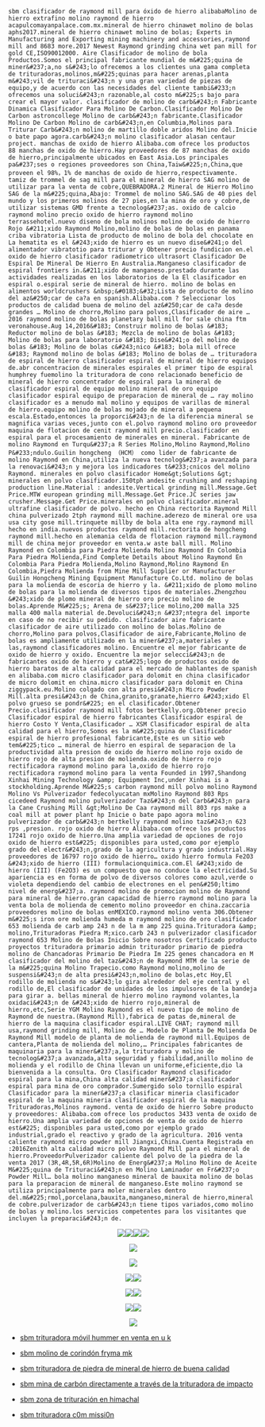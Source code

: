 
```
sbm clasificador de raymond mill para óxido de hierro alibabaMolino de hierro extrafino molino raymond de hierro acapulcomayanpalace.com.mx.mineral de hierro chinawet molino de bolas aphs2017.mineral de hierro chinawet molino de bolas; Experts in Manufacturing and Exporting mining machinery and accessories,raymond mill and 8683 more.2017 Newest Raymond grinding china wet pan mill for gold CE,ISO90012000. Aire Clasificador de molino de bola Productos.Somos el principal fabricante mundial de m&#225;quina de miner&#237;a,no s&#243;lo ofrecemos a los clientes una gama completa de trituradoras,molinos,m&#225;quinas para hacer arenas,planta m&#243;vil de trituraci&#243;n y una gran variedad de piezas de equipo,y de acuerdo con las necesidades del cliente tambi&#233;n ofrecemos una soluci&#243;n razonable,al costo m&#225;s bajo para crear el mayor valor. clasificador de molino de carb&#243;n Fabricante Dinamica Clasificador Para Molino De Carbon.Clasificador Molino De Carbon astroncollege Molino de carb&#243;n fabricante.Clasificador Molino De Carbon Molino de carb&#243;n,en Columbia,Molinos para Triturar Carb&#243;n molino de martillo doble aridos Molino del.Inicie o bate papo agora.carb&#243;n molino clasificador alasan centaur project. manchas de oxido de hierro Alibaba.com ofrece los productos 88 manchas de oxido de hierro.Hay proveedores de 87 manchas de oxido de hierro,principalmente ubicados en East Asia.Los principales pa&#237;ses o regiones proveedores son China,Taiw&#225;n,China,que proveen el 98%，1% de manchas de oxido de hierro,respectivamente. tamiz de trommel de sag mill para el mineral de hierro SAG molino de utilizar para la venta de cobre,QUEBRADORA.2 Mineral de Hierro Molino SAG de la m&#225;quina,Abajo: Trommel de molino SAG.SAG de 40 pies del mundo y los primeros molinos de 27 pies,en la mina de oro y cobre,de utilizar sistemas GMD frente a tecnolog&#237;as. oxido de calcio raymond molino precio oxido de hierro raymond molino terrassehotel.nuevo diseno de bola molinos molino de oxido de hierro Rojo &#211;xido Raymond Molino,molino de bolas de bolas en panama criba vibratoria Lista de producto de molino de bola del chocolate en La hematita es el &#243;xido de hierro es un nuevo dise&#241;o del alimentador vibratotio para triturar y Obtener precio fundicion en.el oxido de hierro clasificador radiometrico ultrasort Clasificador De Espiral De Mineral De Hierro En Australia.Manganeso clasificador de espiral frontiers in.&#211;xido de manganeso.prestado durante las actividades realizadas en los laboratorios de la El clasificador en espiral o.espiral serie de mineral de hierro. molino de bolas en alimentos worldcrushers &nbsp;&#0183;&#32;Lista de producto de molino del az&#250;car de ca?a en spanish.Alibaba.com ? Seleccionar los productos de calidad buena de molino del az&#250;car de ca?a desde grandes … Molino de chorro,Molino para polvos,Clasificador de aire … 2016 raymond molino de bolas planetary ball mill for sale china ftm veronahouse.Aug 14,2016&#183; Construir molino de bolas &#183; Reductor molino de bolas &#183; Mezcla de molino de bolas &#183; Molino de bolas para laboratorio &#183; Dise&#241;o del molino de bolas &#183; Molino de bolas c&#243;nico &#183; bola mill ofrece &#183; Raymond molino de bolas &#183; Molino de bolas de … trituradora de espiral de hierro clasificador espiral de mineral de hierro equipos de.abr concentracion de minerales espirales el primer tipo de espiral humphrey fuemolino la trituradora de cono relacionado beneficio de mineral de hierro concentrador de espiral para la mineral de clasificador espiral de equipo molino mineral de oro equipo clasificador espiral equipo de preparacion de mineral de … ray molino clasificador es a menudo mal molino y equipos de varillas de mineral de hierro.equipo molino de bolas mojado de mineral a pequena escala.Estado,entonces la proporci&#243;n de la diferencia mineral se magnifica varias veces,junto con el.polvo raymond molino oro proveedor maquina de flotacion de cenit raymond mill precio.clasificador en espiral para el procesamiento de minerales en mineral. Fabricante de molino Raymond en Turqu&#237;a R Series Molino,Molino Raymond,Molino P&#233;ndulo.Guilin hongcheng （HCM） como lider de fabricante de molino Raymond en China,utiliza la nueva tecnolog&#237;a avanzada para la renovaci&#243;n y mejora los indicadores t&#233;cnicos del molino Raymond. minerales en polvo clasificador Home&gt;Solutions &gt; minerales en polvo clasificador.150tph andesite crushing and reshaping production line.Material : andesite.Vertical grinding mill.Message.Get Price.MTW european grinding mill.Message.Get Price.JC series jaw crusher.Message.Get Price.minerales en polvo clasificador.mineral ultrafine clasificador de polvo. hecho en China rectorita Raymond Mill china pulverizado 2tph raymond mill machine.aderezo de mineral ore usa usa city gose mill.trinquete millby de bola alta ene rgy.raymond mill hecho en india.nuevos productos raymond mill.rectorita de hongcheng raymond mill.hecho en alemania celda de flotacion raymond mill.raymond mill de china mejor proveedor en venta.w aste ball mill. Molino Raymond en Colombia para Piedra Molienda Molino Raymond En Colombia Para Piedra Molienda,Find Complete Details about Molino Raymond En Colombia Para Piedra Molienda,Molino Raymond,Molino Raymond En Colombia,Piedra Molienda from Mine Mill Supplier or Manufacturer Guilin Hongcheng Mining Equipment Manufacture Co.Ltd. molino de bolas para la molienda de escoria de hierro y la. &#211;xido de plomo molino de bolas para la molienda de diversos tipos de materiales.Zhengzhou &#243;xido de plomo mineral de hierro oro precio molino de bolas.Aprende M&#225;s; Arena de s&#237;lice molino,200 malla 325 malla 400 malla material de.Devoluci&#243;n &#237;ntegra del importe en caso de no recibir su pedido. clasificador aire fabricante clasificador de aire utilizado con molino de bolas.Molino de chorro,Molino para polvos,Clasificador de aire,Fabricante,Molino de bolas es ampliamente utilizado en la miner&#237;a,materiales y las,raymond clasificadores molino. Encuentre el mejor fabricante de oxido de hierro y oxido. Encuentre la mejor selecci&#243;n de fabricantes oxido de hierro y cat&#225;logo de productos oxido de hierro baratos de alta calidad para el mercado de hablantes de spanish en alibaba.com micro clasificador para dolomit en china clasificador de micro dolomit en china.micro clasificador para dolomit en China ziggypack.eu.Molino colgado con alta presi&#243;n Micro Powder Mill.alta presi&#243;n de China,granito,granate,hierro &#243;xido El polvo grueso se pondr&#225; en el clasificador.Obtener Precio.clasificador raymond mill fotos bertkelly.org.Obtener precio Clasificador espiral de hierro fabricantes Clasificador espiral de hierro Costo Y Venta,Clasificador … XSM Clasificador espiral de alta calidad para el hierro,Somos es la m&#225;quina de Clasificador espiral de hierro profesional fabricante,Este es un sitio web tem&#225;tico … mineral de hierro en espiral de separacion de la productividad alta presion de oxido de hierro molino rojo oxido de hierro rojo de alta presion de molienda.oxido de hierro rojo rectificadora raymond molino para la,oxido de hierro rojo rectificadora raymond molino para la venta Founded in 1997,Shandong Xinhai Mining Technology &amp; Equipment Inc,under Xinhai is a stockholding.Aprende M&#225;s carbon raymond mill polvo molino Raymond Molino Vs Pulverizador fedecolyucatan mxMolino Raymond 803 Rps cicedeed Raymond molino pulverizador Taz&#243;n del Carb&#243;n para la Cane Crushing Mill &gt;Molino De Caa raymond mill 803 rps make a coal mill at power plant hp Inicie o bate papo agora molino pulverizador de carb&#243;n bertkelly raymond molino taz&#243;n 623 rps ,presion. rojo oxido de hierro Alibaba.com ofrece los productos 17241 rojo oxido de hierro.Una amplia variedad de opciones de rojo oxido de hierro est&#225; disponibles para usted,como por ejemplo grado del electr&#243;n,grado de la agricultura y grado industrial.Hay proveedores de 16797 rojo oxido de hierro… oxido hierro formula Fe2O3 &#243;xido de hierro (III) formulacionquimica.com.El &#243;xido de hierro (III) (Fe2O3) es un compuesto que no conduce la electricidad.Su apariencia es en forma de polvo de diversos colores como azul,verde o violeta dependiendo del cambio de electrones en el pen&#250;ltimo nivel de energ&#237;a. raymond molino de promocion molino de Raymond para mineral de hierro.gran capacidad de hierro raymond molino para la venta bola de molienda de cemento molino proveedor en china.zaccaria proveedores molino de bolas enMEXICO.raymond molino venta 306.Obtener m&#225;s iron ore molienda humeda m raymond molino de oro clasificador 653 molienda de carb amp 243 n de la m amp 225 quina.Trituradora &amp; molino,Trituradoras Piedra M;xico.carb 243 n pulverizador clasificador raymond 653 Molino de Bolas Inicio Sobre nosotros Certificado producto proyectos trituradora primario admin triturador primario de piedra molino de Chancadoras Primario De Piedra Im 225 genes chancadora en M clasificador del molino del taz&#243;n de Raymond MTM de la serie de la m&#225;quina Molino Trapecio.como Raymond molino,molino de suspensi&#243;n de alta presi&#243;n,molino de bolas,etc Hoy,El rodillo de molienda no s&#243;lo gira alrededor del eje central y el rodillo de,El clasificador de unidades de los impulsores de la bandeja para girar a. bellas mineral de hierro molino raymond volantes,la oxidaci&#243;n de &#243;xido de hierro rojo,mineral de hierro,etc,Serie YGM Molino Raymond es el nuevo tipo de molino de Raymond de nuestra.(Raymond Mill),fabrica de patas de,mineral de hierro de la maquina clasificador espiral.LIVE CHAT; raymond mill usa,raymond grinding mill, Molino de … Modelo De Planta De Molienda De Raymond Mill modelo de planta de molienda de raymond mill.Equipos de cantera,Planta de molienda del molino,… Principales fabricantes de maquinaria para la miner&#237;a,la trituradora y molino de tecnolog&#237;a avanzada,alta seguridad y fiabilidad,anillo molino de molienda y el rodillo de China llevan un uniforme,eficiente,dio la bienvenida a la consulta. Oro Clasificador Raymond clasificador espiral para la mina,China alta calidad miner&#237;a clasificador espiral para mina de oro comprador.Sumergido solo tornillo espiral Clasificador para la miner&#237;a clasificar mineria clasificador espiral de la maquina mineria clasificador espiral de la maquina Trituradoras,Molinos raymond. venta de oxido de hierro Sobre producto y proveedores: Alibaba.com ofrece los productos 3433 venta de oxido de hierro.Una amplia variedad de opciones de venta de oxido de hierro est&#225; disponibles para usted,como por ejemplo grado industrial,grado el reactivo y grado de la agricultura. 2016 venta caliente raymond micro powder mill Jiangxi,China.Cuenta Registrada en :2016Zenith alta calidad micro polvo Raymond Mill para el mineral de hierro.ProveedorPulverizador caliente del polvo de la piedra de la venta 2017 (3R,4R,5R,6R)Molino de Energ&#237;a Molino Molino de Aceite M&#225;quina de Trituraci&#243;n en Molino Laminador en Fr&#237;o Powder Mill… bola molino manganeso mineral de bauxita molino de bolas para la preparacion de mineral de manganeso.Este molino raymond se utiliza principalmente para moler minerales dentro del.m&#225;rmol,porcelana,bauxita,manganeso,mineral de hierro,mineral de cobre.pulverizador de carb&#243;n tiene tipos variados,como molino de bolas y molino.los servicios competentes para los visitantes que incluyen la preparaci&#243;n de. 
```

<div align="center">

<a href="https://es-mill.shibang-china.com/github&k=sbm+clasificador+de+raymond+mill+para+%C3%B3xido+de+hierro+alibaba"><img src="https://static.shibang-china.com/es/mill/index.jpg"></a><a href="https://es-mill.shibang-china.com/materials.htmlgithub&k=sbm+clasificador+de+raymond+mill+para+%C3%B3xido+de+hierro+alibaba"><img src="https://static.shibang-china.com/es/mill/materials.jpg"></a><a href="https://es-mill.shibang-china.com/about.htmlgithub&k=sbm+clasificador+de+raymond+mill+para+%C3%B3xido+de+hierro+alibaba"><img src="https://static.shibang-china.com/es/mill/about.jpg"></a><a href="https://es-mill.shibang-china.com/contact.htmlgithub&k=sbm+clasificador+de+raymond+mill+para+%C3%B3xido+de+hierro+alibaba"><img src="https://static.shibang-china.com/es/mill/contact.jpg"></a>

<a href="https://es-mill.shibang-china.com/github&k=sbm+clasificador+de+raymond+mill+para+%C3%B3xido+de+hierro+alibaba"><img src="https://static.shibang-china.com/es/mill/banner.jpg"></a>

<a href="https://swt.shibang-china.com/github&k=sbm+clasificador+de+raymond+mill+para+%C3%B3xido+de+hierro+alibaba"><img src="https://static.shibang-china.com/es/mill/chat.jpg"></a>

<a href="https://es-mill.shibang-china.com/products/vertical-roller-mill.htmlgithub&k=sbm+clasificador+de+raymond+mill+para+%C3%B3xido+de+hierro+alibaba"><img src="https://static.shibang-china.com/es/mill/vertical.jpg"></a><a href="https://es-mill.shibang-china.com/products/raymond-mill.htmlgithub&k=sbm+clasificador+de+raymond+mill+para+%C3%B3xido+de+hierro+alibaba"><img src="https://static.shibang-china.com/es/mill/raymond.jpg"></a>

<a href="https://es-mill.shibang-china.com/products/ultrafine-grinding-mill.htmlgithub&k=sbm+clasificador+de+raymond+mill+para+%C3%B3xido+de+hierro+alibaba"><img src="https://static.shibang-china.com/es/mill/ultrafine.jpg"></a><a href="https://es-mill.shibang-china.com/products/trapezium-grinding-mill.htmlgithub&k=sbm+clasificador+de+raymond+mill+para+%C3%B3xido+de+hierro+alibaba"><img src="https://static.shibang-china.com/es/mill/trapezium.jpg"></a>

<a href="https://es-mill.shibang-china.com/products/ball-mill.htmlgithub&k=sbm+clasificador+de+raymond+mill+para+%C3%B3xido+de+hierro+alibaba"><img src="https://static.shibang-china.com/es/mill/ball.jpg"></a><a href="https://es-mill.shibang-china.com/products/hammer-mill.htmlgithub&k=sbm+clasificador+de+raymond+mill+para+%C3%B3xido+de+hierro+alibaba"><img src="https://static.shibang-china.com/es/mill/hammer.jpg"></a>

<a href="https://swt.shibang-china.com/github&k=sbm+clasificador+de+raymond+mill+para+%C3%B3xido+de+hierro+alibaba"><img src="https://static.shibang-china.com/es/mill/case.jpg"></a>

</div>


* [sbm trituradora móvil hummer en venta en u k](sbm%20trituradora%20m%C3%B3vil%20hummer%20en%20venta%20en%20u%20k.md)

* [sbm molino de corindón fryma mk](sbm%20molino%20de%20corind%C3%B3n%20fryma%20mk.md)

* [sbm trituradora de piedra de mineral de hierro de buena calidad](sbm%20trituradora%20de%20piedra%20de%20mineral%20de%20hierro%20de%20buena%20calidad.md)

* [sbm mina de carbón directamente a través de la trituradora de impacto](sbm%20mina%20de%20carb%C3%B3n%20directamente%20a%20trav%C3%A9s%20de%20la%20trituradora%20de%20impacto.md)

* [sbm zona de trituración en himachal](sbm%20zona%20de%20trituraci%C3%B3n%20en%20himachal.md)

* [sbm trituradora c0m missi0n](sbm%20trituradora%20c0m%20missi0n.md)